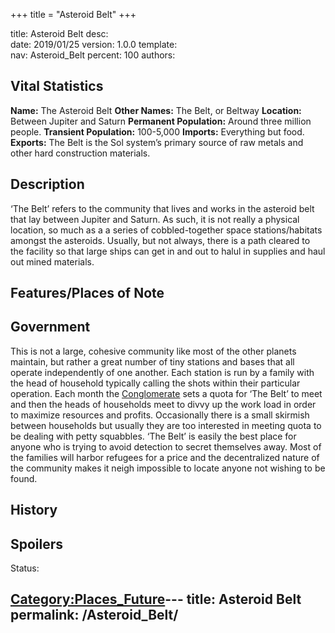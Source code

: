 +++
title = "Asteroid Belt"
+++

title:		Asteroid Belt
desc:		
date:		2019/01/25
version:	1.0.0
template:	
nav:		Asteroid_Belt
percent:	100
authors:	
## Vital Statistics

**Name:** The Asteroid Belt
**Other Names:** The Belt, or Beltway
**Location:** Between Jupiter and Saturn
**Permanent Population:** Around three million people.
**Transient Population:** 100-5,000
**Imports:** Everything but food.
**Exports:** The Belt is the Sol system’s primary source of raw metals
and other hard construction materials.

## Description

‘The Belt’ refers to the community that lives and works in the asteroid
belt that lay between Jupiter and Saturn. As such, it is not really a
physical location, so much as a a series of cobbled-together space
stations/habitats amongst the asteroids. Usually, but not always, there
is a path cleared to the facility so that large ships can get in and out
to halul in supplies and haul out mined materials.

## Features/Places of Note

## Government

This is not a large, cohesive community like most of the other planets
maintain, but rather a great number of tiny stations and bases that all
operate independently of one another. Each station is run by a family
with the head of household typically calling the shots within their
particular operation. Each month the
[Conglomerate](The_Conglomerate "wikilink") sets a quota for ‘The Belt’
to meet and then the heads of households meet to divvy up the work load
in order to maximize resources and profits. Occasionally there is a
small skirmish between households but usually they are too interested in
meeting quota to be dealing with petty squabbles. ‘The Belt’ is easily
the best place for anyone who is trying to avoid detection to secret
themselves away. Most of the families will harbor refugees for a price
and the decentralized nature of the community makes it neigh impossible
to locate anyone not wishing to be found.

## History

## Spoilers

<spoiler text="Spoilers">Status: </spoiler>

[Category:Places_Future](Category:Places_Future "wikilink")---
title: Asteroid Belt
permalink: /Asteroid_Belt/
---

